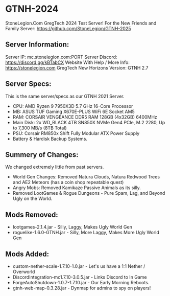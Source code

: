 # GTNH-2024
 StoneLegion.Com GregTech 2024 Test Server! For the New Friends and Family Server: https://github.com/StoneLegion/GTNH-2025


## Server Information:
Server IP: mc.stonelegion.com:PORT
Server Discord: https://discord.gg/kBTabCX
Website With Help / More Info: https://stonelegion.com
GregTech New Horizons Version: GTNH 2.7

## Server Specs:
This is the same server/specs as our GTNH 2021 Server.
- CPU: AMD Ryzen 9 7950X3D 5.7 GHz 16-Core Processor
- MB: ASUS TUF Gaming X670E-PLUS WiFi 6E Socket AM5
- RAM: CORSAIR VENGEANCE DDR5 RAM 128GB (4x32GB) 6400MHz
- Main Disk: 2x WD_BLACK 4TB SN850X NVMe Gen4 PCIe, M.2 2280, Up to 7,300 MB/s (8TB Total)
- PSU: Corsair RM850x Shift Fully Modular ATX Power Supply
- Battery & Hardisk Backup Systems.

## Summery of Changes:
We changed extremely little from past servers. 
- World Gen Changes: Removed Natura Clouds, Natura Redwood Trees and AE2 Meteors (has a coin shop repeatable quest)
- Angry Mobs: Removed Kamikaze Passive Animals as its silly.
- Removed LootGames & Rogue Dungeons - Pure Spam, Lag, and Beyond Ugly on the World.

## Mods Removed:
- lootgames-2.1.4.jar - Silly, Laggy, Makes Ugly World Gen
- roguelike-1.6.0-GTNH.jar - Silly, More Laggy, Makes More Ugly World Gen

## Mods Added: 
- custom-nether-scale-1.7.10-1.0.jar - Let's us have a 1:1 Nether / Overworld
- DiscordIntegration-mc1.7.10-3.0.5.jar - Links Discord to In Game
- ForgeAutoShutdown-1.0.7-1.7.10.jar - Our Early Morning Reboots.
- gtnh-web-map-0.3.28.jar - Dynmap for admins to spy on players!


